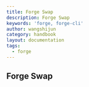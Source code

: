 ```yaml
---
title: Forge Swap
description: Forge Swap
keywords: 'forge, forge-cli'
author: wangshijun
category: handbook
layout: documentation
tags:
  - forge
---
```


## Forge Swap
